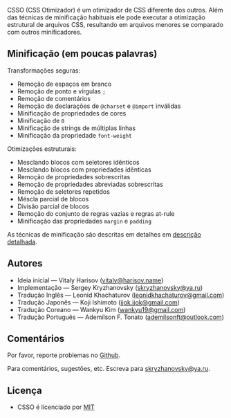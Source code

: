 CSSO (CSS Otimizador) é um otimizador de CSS diferente dos outros. Além das técnicas de minificação habituais ele pode executar a otimização estrutural de arquivos CSS, resultando em arquivos menores se comparado com outros minificadores.

## Minificação (em poucas palavras)

Transformações seguras:

* Remoção de espaços em branco
* Remoção de ponto e vírgulas `;`
* Remoção de comentários
* Remoção de declarações de `@charset` e `@import` inválidas
* Minificação de propriedades de cores
* Minificação de `0`
* Minificação de strings de múltiplas linhas
* Minificação da propriedade `font-weight`

Otimizações estruturais:

* Mesclando blocos com seletores idênticos
* Mesclando blocos com propriedades idênticas
* Remoção de propriedades sobrescritas
* Remoção de propriedades abreviadas sobrescritas
* Remoção de seletores repetidos
* Méscla parcial de blocos
* Divisão parcial de blocos
* Remoção do conjunto de regras vazias e regras at-rule
* Minificação das propriedades `margin` e `padding`

As técnicas de minificação são descritas em detalhes em [descrição detalhada](../description/description.pt-br.md).

## Autores

* Ideia inicial&nbsp;— Vitaly Harisov (<vitaly@harisov.name>)
* Implementação&nbsp;— Sergey Kryzhanovsky (<skryzhanovsky@ya.ru>)
* Tradução Inglês&nbsp;— Leonid Khachaturov (<leonidkhachaturov@gmail.com>)
* Tradução Japonês&nbsp;— Koji Ishimoto (<ijok.ijok@gmail.com>)
* Tradução Coreano&nbsp;— Wankyu Kim (<wankyu19@gmail.com>)
* Tradução Português&nbsp;— Ademílson F. Tonato (<ademilsonft@outlook.com>)

## Comentários

Por favor, reporte problemas no [Github](https://github.com/css/csso/issues).

Para comentários, sugestões, etc. Escreva para <skryzhanovsky@ya.ru>.

## Licença

* CSSO é licenciado por [MIT](https://github.com/css/csso/blob/master/MIT-LICENSE.txt)
